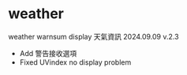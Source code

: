 # weather
weather warnsum display 天氣資訊
2024.09.09 v.2.3
- Add 警告接收選項
- Fixed UVindex no display problem
